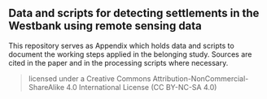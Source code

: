 ## Data and scripts for detecting settlements in the Westbank using remote sensing data

This repository serves as Appendix which holds data and scripts to document the working steps applied in the belonging study.
Sources are cited in the paper and in the processing scripts where necessary.


>licensed under a Creative Commons Attribution-NonCommercial-ShareAlike 4.0 International License (CC BY-NC-SA 4.0)
